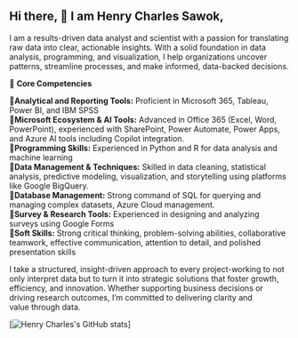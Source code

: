 ## Hi there, 👋 I am Henry Charles Sawok,  

I am a results-driven data analyst and scientist with a passion for translating raw data into clear, actionable insights. With a solid foundation in data analysis, programming, and visualization, I help organizations uncover patterns, streamline processes, and make informed, data-backed decisions.  

🔧 **Core Competencies**  

🔗**Analytical and Reporting Tools:** Proficient in Microsoft 365, Tableau, Power BI, and IBM SPSS   
🔗**Microsoft Ecosystem & AI Tools:** Advanced in Office 365 (Excel, Word, PowerPoint), experienced with SharePoint, Power Automate, Power Apps, and Azure AI tools including Copilot integration.  
🔗**Programming Skills:** Experienced in Python and R for data analysis and machine learning  
🔗**Data Management & Techniques:** Skilled in data cleaning, statistical analysis, predictive modeling, visualization, and storytelling using platforms like Google BigQuery.    
🔗**Database Management:** Strong command of SQL for querying and managing complex datasets, Azure Cloud management.    
🔗**Survey & Research Tools:** Experienced in designing and analyzing surveys using Google Forms  
🔗**Soft Skills:** Strong critical thinking, problem-solving abilities, collaborative teamwork, effective communication, attention to detail, and polished presentation skills    

I take a structured, insight-driven approach to every project-working to not only interpret data but to turn it into strategic solutions that foster growth, efficiency, and innovation. Whether supporting business decisions or driving research outcomes, I’m committed to delivering clarity and value through data.  


<!-- Github stats from https://github.com/codeschemer/github-readme-stats -->
[![Henry Charles's GitHub stats](https://github-readme-stats.vercel.app/api?username=codeschemer&count_private=true&show_icons=true&theme=radical&hide_rank=false)]

